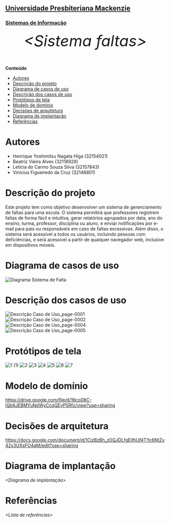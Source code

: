 <h2><a href= "https://www.mackenzie.br">Universidade Presbiteriana Mackenzie</a></h2>
<h3><a href= "https://www.mackenzie.br/graduacao/sao-paulo-higienopolis/sistemas-de-informacao">Sistemas de Informação</a></h3>

<font size="+12"><center>
_&lt;Sistema faltas&gt;_

</center></font>

**Conteúdo**

- [Autores](#autores)
- [Descrição do projeto](#descrição-do-projeto)
- [Diagrama de casos de uso](#diagrama-de-casos-de-uso)
- [Descrição dos casos de uso](#descrição-dos-casos-de-uso)
- [Protótipos de tela](#protótipos-de-tela)
- [Modelo de domínio](#modelo-de-domínio)
- [Decisões de arquitetura](#decisões-de-arquitetura)
- [Diagrama de implantação](#diagrama-de-implantação)
- [Referências](#referências)

# Autores

- Henrique Yoshimitsu Nagata Higa (32154021)
- Beatriz Vieira Alves (32118929)
- Letícia do Carmo Souza Silva (32157843)
- Vinícius Figueiredo da Cruz (32148801)

# Descrição do projeto

Este projeto tem como objetivo desenvolver um sistema de gerenciamento de faltas para uma escola. O sistema permitirá que professores registrem faltas de forma fácil e intuitiva, gerar relatórios agrupados por data, ano do ensino, turma, professor, disciplina ou aluno, e enviar notificações por e-mail para pais ou responsáveis em caso de faltas excessivas. Além disso, o sistema será acessível a todos os usuários, incluindo pessoas com deficiências, e será acessível a partir de qualquer navegador web, inclusive em dispositivos móveis.

# Diagrama de casos de uso

![Diagrama Sistema de Falta](https://user-images.githubusercontent.com/89753145/219905304-3c80ff84-b217-4c40-986f-58bcc4233576.jpg)

# Descrição dos casos de uso
![Descrição Caso de Uso_page-0001](https://user-images.githubusercontent.com/89753145/219905395-577b006e-1dd1-47fa-a27d-4de72edcd080.jpg)
![Descrição Caso de Uso_page-0002](https://user-images.githubusercontent.com/89753145/219905398-2c4aeaf6-3812-466a-9728-af68e80285c4.jpg)
![Descrição Caso de Uso_page-0004](https://user-images.githubusercontent.com/89753145/219905399-ca3e750f-6580-43e3-ae10-5d5e5236c59d.jpg)
![Descrição Caso de Uso_page-0005](https://user-images.githubusercontent.com/89753145/219905401-3beaac34-63cc-402f-9649-18ab62c05a23.jpg)

# Protótipos de tela

![1 (1)](https://user-images.githubusercontent.com/89232973/229906809-1d04a8bc-a265-42a2-a2e7-6eb817056b11.png)
![2](https://user-images.githubusercontent.com/89232973/229906853-4845acfe-680a-4fa8-a010-242e89551d4b.png)
![3](https://user-images.githubusercontent.com/89232973/229906889-5f542cd4-761e-47ff-898c-c1f300864895.png)
![4](https://user-images.githubusercontent.com/89232973/229906923-020a8107-beb0-4d32-ad48-e8c3795ea76b.png)
![5](https://user-images.githubusercontent.com/89232973/229906961-cbaa92fa-22d0-4a97-9eb9-ca8441955a1f.png)
![6](https://user-images.githubusercontent.com/89232973/229907002-1f0ae95e-8939-4b2d-8d14-d5d643e7995a.png)
![7](https://user-images.githubusercontent.com/89232973/229907461-1c29cf4f-b46b-4c8d-ae6e-f22952af74da.png)


# Modelo de domínio

https://drive.google.com/file/d/16co08C-lQb6JEBMYuNdWyCcqQEyP5Rfz/view?usp=sharing


# Decisões de arquitetura

https://docs.google.com/document/d/1CizBzBh_z0QJDLfgEifhUf4TYc6NtZv42x3UXsFO4aM/edit?usp=sharing

# Diagrama de implantação

_&lt;Diagrama de implantação&gt;_

# Referências

_&lt;Lista de referências&gt;_
